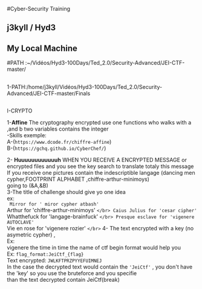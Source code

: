 #Cyber-Security Training
## j3kyll / Hyd3
## My Local Machine 
#PATH :~/Vidéos/Hyd3-100Days/Ted_2.0/Security-Advanced/JEI-CTF-master/

## 
1-PATH:/home/j3kyll/Vidéos/Hyd3-100Days/Ted_2.0/Security-Advanced/JEI-CTF-master/Finals
## 
I-CRYPTO

1-**Affine**
The cryptography encrypted use one functions who walks with a ,and b two variables contains the integer </br>
-Skills exemple:</br>
A-(`https://www.dcode.fr/chiffre-affine`)</br>
B-(`https://gchq.github.io/CyberChef/`)</br>

2- __Huuuuuuuuuuuuh__
WHEN YOU RECEIVE A ENCRYPTED MESSAGE or encrypted files and you see the key search to translate  totaly this message </br>
If you receive one pictures contain the indescriptible langage (dancing men cypher,FOOTPRINT ALPHABET ,chiffre-arthur-minimoys)</br>
going to (&A,&B)</br>
3-The title of challenge should give yo one idea </br>
ex:</br>
` 
Mirror for ' miror cypher atbash' `</br>
Arthur for 'chiffre-arthur-minimoys' ` </br>
Caius Julius for 'cesar cipher' ` </br>
Whatthefuck for 'langage-brainfuck' ` </br>
Presque esclave for 'vigenere AUTOCLAVE' ` </br>
Vie en rose for 'vigenere rozier' ` </br>
`
4-
The text encrypted with a key (no asymetric cypher) ,</br>
Ex: </br>
vigenere  the time in time the name of ctf begin format would help you </br>
Ex: 
`flag_format:JeiCtf_{flag}` </br>
Text encrypted: `JWLKFTPRZPYYEFUIMNEJ` </br>
In the case the decrypted text would contain the `'JeiCtf'` , you don't have the 'key' so you use the bruteforce and you specifie </br> than the text decrypted contain JeiCtf(break)

